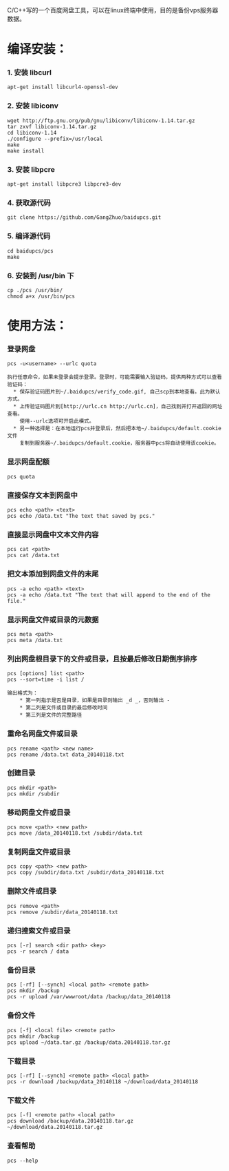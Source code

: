 C/C++写的一个百度网盘工具，可以在linux终端中使用，目的是备份vps服务器数据。

编译安装：
===================================
### 1. 安装 libcurl
    apt-get install libcurl4-openssl-dev
### 2. 安装 libiconv
    wget http://ftp.gnu.org/pub/gnu/libiconv/libiconv-1.14.tar.gz
    tar zxvf libiconv-1.14.tar.gz
    cd libiconv-1.14
    ./configure --prefix=/usr/local
    make
    make install
### 3. 安装 libpcre
    apt-get install libpcre3 libpcre3-dev
### 4. 获取源代码
    git clone https://github.com/GangZhuo/baidupcs.git
### 5. 编译源代码
    cd baidupcs/pcs
    make
### 6. 安装到 /usr/bin 下 
    cp ./pcs /usr/bin/
    chmod a+x /usr/bin/pcs

使用方法：
===================================
### 登录网盘
    pcs -u<username> --urlc quota
    
    执行任意命令，如果未登录会提示登录。登录时，可能需要输入验证码，提供两种方式可以查看验证码：
      * 保存验证码图片到~/.baidupcs/verify_code.gif, 自己scp到本地查看。此为默认方式。
      * 上传验证码图片到[http://urlc.cn http://urlc.cn]，自己找到并打开返回的网址查看。
        使用--urlc选项可开启此模式。
      * 另一种选择是：在本地运行pcs并登录后，然后把本地~/.baidupcs/default.cookie文件
        复制到服务器~/.baidupcs/default.cookie，服务器中pcs将自动使用该cookie。

### 显示网盘配额
    pcs quota
### 直接保存文本到网盘中
    pcs echo <path> <text>
    pcs echo /data.txt "The text that saved by pcs."
### 直接显示网盘中文本文件内容
    pcs cat <path>
    pcs cat /data.txt
### 把文本添加到网盘文件的末尾
    pcs -a echo <path> <text>
    pcs -a echo /data.txt "The text that will append to the end of the file."
### 显示网盘文件或目录的元数据
    pcs meta <path>
    pcs meta /data.txt
### 列出网盘根目录下的文件或目录，且按最后修改日期倒序排序
    pcs [options] list <path>
    pcs --sort=time -i list /
    
    输出格式为：
        * 第一列指示是否是目录，如果是目录则输出 _d _，否则输出 -
        * 第二列是文件或目录的最后修改时间
        * 第三列是文件的完整路径
### 重命名网盘文件或目录
    pcs rename <path> <new name>
    pcs rename /data.txt data_20140118.txt
### 创建目录
    pcs mkdir <path>
    pcs mkdir /subdir
### 移动网盘文件或目录
    pcs move <path> <new path>
    pcs move /data_20140118.txt /subdir/data.txt
### 复制网盘文件或目录
    pcs copy <path> <new path>
    pcs copy /subdir/data.txt /subdir/data_20140118.txt
### 删除文件或目录
    pcs remove <path>
    pcs remove /subdir/data_20140118.txt
### 递归搜索文件或目录
    pcs [-r] search <dir path> <key>
    pcs -r search / data
### 备份目录
    pcs [-rf] [--synch] <local path> <remote path>
    pcs mkdir /backup
    pcs -r upload /var/wwwroot/data /backup/data_20140118
### 备份文件
    pcs [-f] <local file> <remote path>
    pcs mkdir /backup
    pcs upload ~/data.tar.gz /backup/data.20140118.tar.gz
### 下载目录
    pcs [-rf] [--synch] <remote path> <local path>
    pcs -r download /backup/data_20140118 ~/download/data_20140118
### 下载文件
    pcs [-f] <remote path> <local path>
    pcs download /backup/data.20140118.tar.gz ~/download/data.20140118.tar.gz
### 查看帮助
    pcs --help


